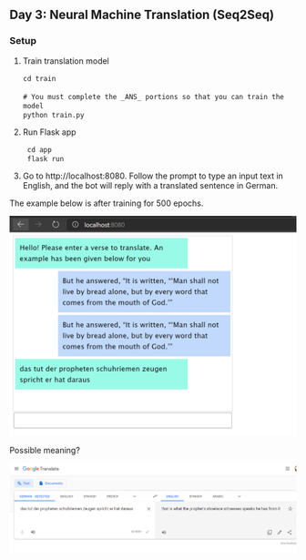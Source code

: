 ## Day 3: Neural Machine Translation (Seq2Seq)

### Setup
1. Train translation model
    ```
    cd train

    # You must complete the _ANS_ portions so that you can train the model
    python train.py
    ```
   
2. Run Flask app
   ```
    cd app
    flask run
   ```
3. Go to http://localhost:8080. Follow the prompt to type an input text in English, and the bot will reply with a translated sentence in German.

The example below is after training for 500 epochs.

![example](example.png)

Possible meaning?

![google](google_translate.png)